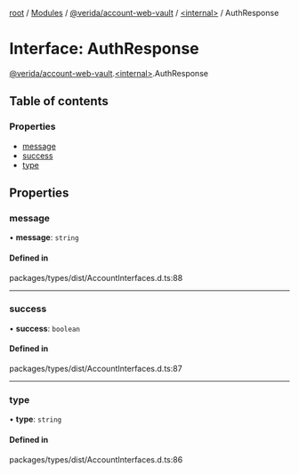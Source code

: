 [root](../README.md) / [Modules](../modules.md) / [@verida/account-web-vault](../modules/verida_account_web_vault.md) / [<internal\>](../modules/verida_account_web_vault._internal_.md) / AuthResponse

# Interface: AuthResponse

[@verida/account-web-vault](../modules/verida_account_web_vault.md).[<internal\>](../modules/verida_account_web_vault._internal_.md).AuthResponse

## Table of contents

### Properties

- [message](verida_account_web_vault._internal_.AuthResponse.md#message)
- [success](verida_account_web_vault._internal_.AuthResponse.md#success)
- [type](verida_account_web_vault._internal_.AuthResponse.md#type)

## Properties

### message

• **message**: `string`

#### Defined in

packages/types/dist/AccountInterfaces.d.ts:88

___

### success

• **success**: `boolean`

#### Defined in

packages/types/dist/AccountInterfaces.d.ts:87

___

### type

• **type**: `string`

#### Defined in

packages/types/dist/AccountInterfaces.d.ts:86
